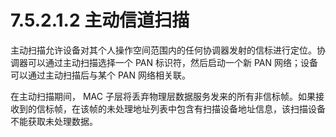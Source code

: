 # 7.5.2.1.2 主动信道扫描
主动扫描允许设备对其个人操作空间范围内的任何协调器发射的信标进行定位。协调器可以通过主动扫描选择一个 PAN 标识符，然后启动一个新 PAN 网络；设备可以通过主动扫描后与某个 PAN 网络相关联。

在主动扫描期间， MAC 子层将丢弃物理层数据服务发来的所有非信标帧。如果接收到的信标帧，在该帧的未处理地址列表中包含有扫描设备地址信息，该扫描设备不能获取未处理数据。

